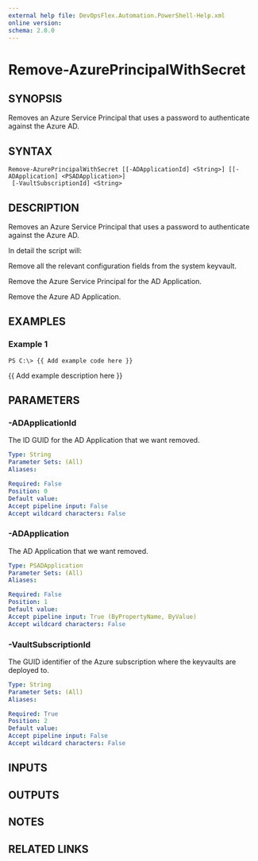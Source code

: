 ```yaml
---
external help file: DevOpsFlex.Automation.PowerShell-Help.xml
online version: 
schema: 2.0.0
---
```


# Remove-AzurePrincipalWithSecret
## SYNOPSIS
Removes an Azure Service Principal that uses a password to authenticate against the Azure AD.

## SYNTAX

```
Remove-AzurePrincipalWithSecret [[-ADApplicationId] <String>] [[-ADApplication] <PSADApplication>]
 [-VaultSubscriptionId] <String>
```

## DESCRIPTION
Removes an Azure Service Principal that uses a password to authenticate against the Azure AD.

In detail the script will:

Remove all the relevant configuration fields from the system keyvault.

Remove the Azure Service Principal for the AD Application.

Remove the Azure AD Application.

## EXAMPLES

### Example 1
```
PS C:\> {{ Add example code here }}
```

{{ Add example description here }}

## PARAMETERS

### -ADApplicationId
The ID GUID for the AD Application that we want removed.

```yaml
Type: String
Parameter Sets: (All)
Aliases: 

Required: False
Position: 0
Default value: 
Accept pipeline input: False
Accept wildcard characters: False
```

### -ADApplication
The AD Application that we want removed.

```yaml
Type: PSADApplication
Parameter Sets: (All)
Aliases: 

Required: False
Position: 1
Default value: 
Accept pipeline input: True (ByPropertyName, ByValue)
Accept wildcard characters: False
```

### -VaultSubscriptionId
The GUID identifier of the Azure subscription where the keyvaults are deployed to.

```yaml
Type: String
Parameter Sets: (All)
Aliases: 

Required: True
Position: 2
Default value: 
Accept pipeline input: False
Accept wildcard characters: False
```

## INPUTS

## OUTPUTS

## NOTES

## RELATED LINKS

